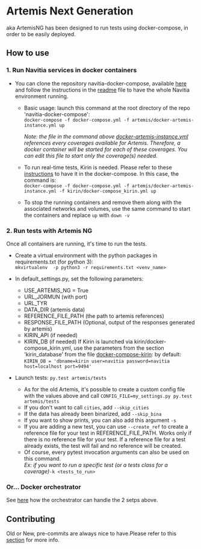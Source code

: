 # Artemis Next Generation

aka ArtemisNG has been designed to run tests using docker-compose, in order to be easily deployed.

## How to use

### 1. Run Navitia services in docker containers

*   You can clone the repository navitia-docker-compose, available [here](https://github.com/CanalTP/navitia-docker-compose) and follow the instructions in the [readme](https://github.com/CanalTP/navitia-docker-compose/blob/master/README.md) file to have the whole Navitia environment running.
    - Basic usage: launch this command at the root directory of the repo 'navitia-docker-compose':\
    `docker-compose -f docker-compose.yml -f artemis/docker-artemis-instance.yml up`

        *Note: the file in the command above [docker-artemis-instance.yml](https://github.com/CanalTP/navitia-docker-compose/blob/master/artemis/docker-artemis-instance.yml) references every coverages available for Artemis. Therefore, a docker container will be started for each of these coverages. You can edit this file to start only the coverage(s) needed.*
    - To run real-time tests, Kirin is needed. Please refer to these
    [instructions](https://github.com/CanalTP/navitia-docker-compose/blob/master/kirin/README.md) to have it in the docker-compose. In this case, the command is:\
    `docker-compose -f docker-compose.yml -f artemis/docker-artemis-instance.yml -f kirin/docker-compose_kirin.yml up`

    - To stop the running containers and remove them along with the associated networks and volumes, use the same command to start the containers and replace `up` with `down -v`
### 2. Run tests with Artemis NG

Once all containers are running, it's time to run the tests.

* Create a virtual environment with the python packages in requirements.txt (for python 3):\
    `mkvirtualenv  -p python3 -r requirements.txt <venv_name>`

* In default_settings.py, set the following parameters:
    - USE_ARTEMIS_NG = True
    - URL_JORMUN (with port)
    - URL_TYR
    - DATA_DIR (artemis data)
    - REFERENCE_FILE_PATH (the path to artemis references)
    - RESPONSE_FILE_PATH (Optional, output of the responses generated by artemis)
    - KIRIN_API (if needed)
    - KIRIN_DB (if needed)
      If Kirin is launched via kirin/docker-compose_kirin.yml, use the parameters from the section 'kirin_database' from the file [docker-compose-kirin](https://github.com/CanalTP/navitia-docker-compose/blob/master/kirin/docker-compose_kirin.yml):
      by default: `KIRIN_DB = 'dbname=kirin user=navitia password=navitia host=localhost port=9494'`

* Launch tests: `py.test artemis/tests`
    - As for the old Artemis, it's possible to create a custom config file with the values above and call `CONFIG_FILE=my_settings.py py.test artemis/tests`
    - If you don't want to call `cities`, add `--skip_cities`
    - If the data has already been binarized, add `--skip_bina`
    - If you want to show prints, you can also add this argument `-s`
    - If you are adding a new test, you can use `--create_ref` to create a reference file for your test in REFERENCE_FILE_PATH.
      Works only if there is no reference file for your test.
      If a reference file for a test already exists, the test will fail and no reference will be created.
    - Of course, every pytest invocation arguments can also be used on this command.\
      *Ex: if you want to run a specific test (or a tests class for a coverage)*`-k <tests_to_run>`

### Or... Docker orchestrator

See [here](https://github.com/CanalTP/artemis/blob/master/artemis/docker_orchestrator.md) how the orchestrator can handle the 2 setps above.


## Contributing

Old or New, pre-commits are always nice to have.Please refer to this [section](https://github.com/CanalTP/artemis#contributing) for more info.